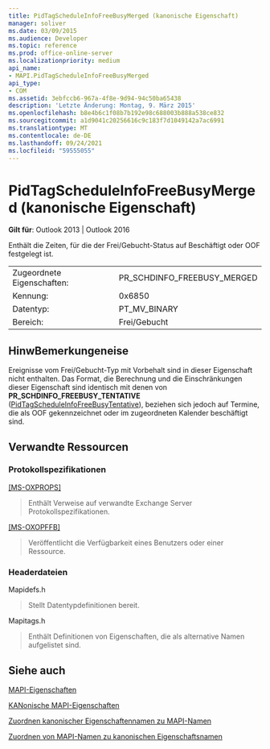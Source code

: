 ```yaml
---
title: PidTagScheduleInfoFreeBusyMerged (kanonische Eigenschaft)
manager: soliver
ms.date: 03/09/2015
ms.audience: Developer
ms.topic: reference
ms.prod: office-online-server
ms.localizationpriority: medium
api_name:
- MAPI.PidTagScheduleInfoFreeBusyMerged
api_type:
- COM
ms.assetid: 3ebfccb6-967a-4f8e-9d94-94c50ba65438
description: 'Letzte Änderung: Montag, 9. März 2015'
ms.openlocfilehash: b8e4b6c1f08b7b192e98c688003b888a538ce832
ms.sourcegitcommit: a1d9041c20256616c9c183f7d1049142a7ac6991
ms.translationtype: MT
ms.contentlocale: de-DE
ms.lasthandoff: 09/24/2021
ms.locfileid: "59555055"
---
```

# <a name="pidtagscheduleinfofreebusymerged-canonical-property"></a>PidTagScheduleInfoFreeBusyMerged (kanonische Eigenschaft)

  
  
**Gilt für**: Outlook 2013 | Outlook 2016 
  
Enthält die Zeiten, für die der Frei/Gebucht-Status auf Beschäftigt oder OOF festgelegt ist.
  
|||
|:-----|:-----|
|Zugeordnete Eigenschaften:  <br/> |PR_SCHDINFO_FREEBUSY_MERGED  <br/> |
|Kennung:  <br/> |0x6850  <br/> |
|Datentyp:  <br/> |PT_MV_BINARY  <br/> |
|Bereich:  <br/> |Frei/Gebucht  <br/> |
   
## <a name="remarks"></a>HinwBemerkungeneise

Ereignisse vom Frei/Gebucht-Typ mit Vorbehalt sind in dieser Eigenschaft nicht enthalten. Das Format, die Berechnung und die Einschränkungen dieser Eigenschaft sind identisch mit denen von **PR_SCHDINFO_FREEBUSY_TENTATIVE** ([PidTagScheduleInfoFreeBusyTentative](pidtagscheduleinfofreebusytentative-canonical-property.md)), beziehen sich jedoch auf Termine, die als OOF gekennzeichnet oder im zugeordneten Kalender beschäftigt sind.
  
## <a name="related-resources"></a>Verwandte Ressourcen

### <a name="protocol-specifications"></a>Protokollspezifikationen

[[MS-OXPROPS]](https://msdn.microsoft.com/library/f6ab1613-aefe-447d-a49c-18217230b148%28Office.15%29.aspx)
  
> Enthält Verweise auf verwandte Exchange Server Protokollspezifikationen.
    
[[MS-OXOPFFB]](https://msdn.microsoft.com/library/1a527299-7211-4d27-a74c-b69bd0746320%28Office.15%29.aspx)
  
> Veröffentlicht die Verfügbarkeit eines Benutzers oder einer Ressource.
    
### <a name="header-files"></a>Headerdateien

Mapidefs.h
  
> Stellt Datentypdefinitionen bereit.
    
Mapitags.h
  
> Enthält Definitionen von Eigenschaften, die als alternative Namen aufgelistet sind.
    
## <a name="see-also"></a>Siehe auch



[MAPI-Eigenschaften](mapi-properties.md)
  
[KANonische MAPI-Eigenschaften](mapi-canonical-properties.md)
  
[Zuordnen kanonischer Eigenschaftennamen zu MAPI-Namen](mapping-canonical-property-names-to-mapi-names.md)
  
[Zuordnen von MAPI-Namen zu kanonischen Eigenschaftsnamen](mapping-mapi-names-to-canonical-property-names.md)

